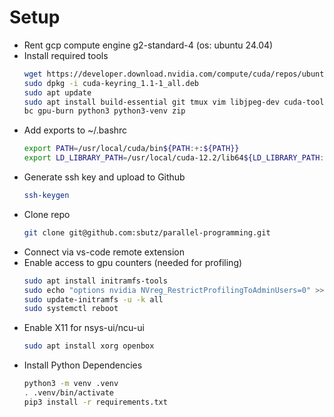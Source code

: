 # Setup
- Rent gcp compute engine g2-standard-4 (os: ubuntu 24.04)
- Install required tools
    ```bash
    wget https://developer.download.nvidia.com/compute/cuda/repos/ubuntu2404/x86_64/cuda-keyring_1.1-1_all.deb
    sudo dpkg -i cuda-keyring_1.1-1_all.deb
    sudo apt update
    sudo apt install build-essential git tmux vim libjpeg-dev cuda-toolkit-12-6 cuda-runtime-12-6 \
    bc gpu-burn python3 python3-venv zip
    ```
- Add exports to ~/.bashrc
    ```bash
    export PATH=/usr/local/cuda/bin${PATH:+:${PATH}}
    export LD_LIBRARY_PATH=/usr/local/cuda-12.2/lib64${LD_LIBRARY_PATH:+:${LD_LIBRARY_PATH}}% 
    ```
- Generate ssh key and upload to Github
    ```bash
    ssh-keygen
    ```
- Clone repo
    ```bash
    git clone git@github.com:sbutz/parallel-programming.git
    ```
- Connect via vs-code remote extension
- Enable access to gpu counters (needed for profiling)
    ```bash
    sudo apt install initramfs-tools
    sudo echo "options nvidia NVreg_RestrictProfilingToAdminUsers=0" >> /etc/modprobe.d/cuda.conf
    sudo update-initramfs -u -k all
    sudo systemctl reboot
    ```
- Enable X11 for nsys-ui/ncu-ui
    ```bash
    sudo apt install xorg openbox
    ```
- Install Python Dependencies
    ```bash
    python3 -m venv .venv
    . .venv/bin/activate
    pip3 install -r requirements.txt
    ```
